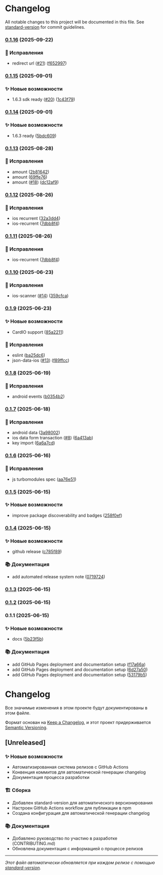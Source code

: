 # Changelog

All notable changes to this project will be documented in this file. See [standard-version](https://github.com/conventional-changelog/standard-version) for commit guidelines.

### [0.1.16](https://github.com/leonidmolchanov/react-native-cloudpayments-sdk/compare/v0.1.15...v0.1.16) (2025-09-22)


### 🐛 Исправления

* redirect url ([#21](https://github.com/leonidmolchanov/react-native-cloudpayments-sdk/issues/21)) ([f652997](https://github.com/leonidmolchanov/react-native-cloudpayments-sdk/commit/f65299763c12bab80f02102d0ced10aa2f6fc85b))

### [0.1.15](https://github.com/leonidmolchanov/react-native-cloudpayments-sdk/compare/v0.1.14...v0.1.15) (2025-09-01)


### ✨ Новые возможности

* 1.6.3 sdk ready ([#20](https://github.com/leonidmolchanov/react-native-cloudpayments-sdk/issues/20)) ([1c43f79](https://github.com/leonidmolchanov/react-native-cloudpayments-sdk/commit/1c43f7958b0b9019413df0caf85263aefe9f3dc0))

### [0.1.14](https://github.com/leonidmolchanov/react-native-cloudpayments-sdk/compare/v0.1.13...v0.1.14) (2025-09-01)


### ✨ Новые возможности

* 1.6.3 ready ([5bdc609](https://github.com/leonidmolchanov/react-native-cloudpayments-sdk/commit/5bdc609325bfc0f898b9d86e28da0951bc54a4dd))

### [0.1.13](https://github.com/leonidmolchanov/react-native-cloudpayments-sdk/compare/v0.1.12...v0.1.13) (2025-08-28)


### 🐛 Исправления

* amount ([2b81642](https://github.com/leonidmolchanov/react-native-cloudpayments-sdk/commit/2b816423f42cb4cef19dc973a29f1be6b03986da))
* amount ([69ffe76](https://github.com/leonidmolchanov/react-native-cloudpayments-sdk/commit/69ffe761bed3c8e7276b1b7a25003b72a99e9e54))
* amount ([#18](https://github.com/leonidmolchanov/react-native-cloudpayments-sdk/issues/18)) ([dc12af9](https://github.com/leonidmolchanov/react-native-cloudpayments-sdk/commit/dc12af950050b62e8bc85aa7c1f10d8dfbdc5cfe))

### [0.1.12](https://github.com/leonidmolchanov/react-native-cloudpayments-sdk/compare/v0.1.10...v0.1.12) (2025-08-26)


### 🐛 Исправления

* ios recurrent ([32a3dd4](https://github.com/leonidmolchanov/react-native-cloudpayments-sdk/commit/32a3dd441ce16dff7f67400dc2fc6a10b97302e2))
* ios-recurrent ([7dbb8f4](https://github.com/leonidmolchanov/react-native-cloudpayments-sdk/commit/7dbb8f454dfa22b0f86ebd59eae2aeceb9aa656a))

### [0.1.11](https://github.com/leonidmolchanov/react-native-cloudpayments-sdk/compare/v0.1.10...v0.1.11) (2025-08-26)


### 🐛 Исправления

* ios-recurrent ([7dbb8f4](https://github.com/leonidmolchanov/react-native-cloudpayments-sdk/commit/7dbb8f454dfa22b0f86ebd59eae2aeceb9aa656a))

### [0.1.10](https://github.com/leonidmolchanov/react-native-cloudpayments-sdk/compare/v0.1.9...v0.1.10) (2025-06-23)


### 🐛 Исправления

* ios-scanner ([#14](https://github.com/leonidmolchanov/react-native-cloudpayments-sdk/issues/14)) ([359cfca](https://github.com/leonidmolchanov/react-native-cloudpayments-sdk/commit/359cfcabc6fc5b76beb1c8a86549a6d928413c5d))

### [0.1.9](https://github.com/leonidmolchanov/react-native-cloudpayments-sdk/compare/v0.1.8...v0.1.9) (2025-06-23)


### ✨ Новые возможности

* CardIO support  ([85a2211](https://github.com/leonidmolchanov/react-native-cloudpayments-sdk/commit/85a221125503a073d57dacd21f3cabcf2b758461))


### 🐛 Исправления

* eslint ([ba25dc6](https://github.com/leonidmolchanov/react-native-cloudpayments-sdk/commit/ba25dc6e85da022322cff8351259c780072b9e8d))
* json-data-ios ([#13](https://github.com/leonidmolchanov/react-native-cloudpayments-sdk/issues/13)) ([f89ffcc](https://github.com/leonidmolchanov/react-native-cloudpayments-sdk/commit/f89ffcc2fe3577001bf410fec991d68ee87814eb))

### [0.1.8](https://github.com/leonidmolchanov/react-native-cloudpayments-sdk/compare/v0.1.7...v0.1.8) (2025-06-19)


### 🐛 Исправления

* android events  ([b0354b2](https://github.com/leonidmolchanov/react-native-cloudpayments-sdk/commit/b0354b2e9b5faff56bbe91c0890def37164a253e))

### [0.1.7](https://github.com/leonidmolchanov/react-native-cloudpayments-sdk/compare/v0.1.6...v0.1.7) (2025-06-18)

### 🐛 Исправления

- android data ([3a98002](https://github.com/leonidmolchanov/react-native-cloudpayments-sdk/commit/3a980025a99a38350d993fab646a433f443ca7f1))
- ios data form transaction ([#8](https://github.com/leonidmolchanov/react-native-cloudpayments-sdk/issues/8)) ([6a413ab](https://github.com/leonidmolchanov/react-native-cloudpayments-sdk/commit/6a413ab5e3f8578473b24ceb35c2f1771ff0bd3c))
- key import ([6a6a7cd](https://github.com/leonidmolchanov/react-native-cloudpayments-sdk/commit/6a6a7cdb4bbb6dcee8d90b30211ecd2947220862))

### [0.1.6](https://github.com/leonidmolchanov/react-native-cloudpayments-sdk/compare/v0.1.5...v0.1.6) (2025-06-16)

### 🐛 Исправления

- js turbomodules spec ([aa76e51](https://github.com/leonidmolchanov/react-native-cloudpayments-sdk/commit/aa76e519ebed32067a23e825e194ce1d2446cc97))

### [0.1.5](https://github.com/leonidmolchanov/react-native-cloudpayments-sdk/compare/v0.1.4...v0.1.5) (2025-06-15)

### ✨ Новые возможности

- improve package discoverability and badges ([258f0ef](https://github.com/leonidmolchanov/react-native-cloudpayments-sdk/commit/258f0ef81829b5cd7468f2e6d85a05859d4ed893))

### [0.1.4](https://github.com/leonidmolchanov/react-native-cloudpayments-sdk/compare/v0.1.3...v0.1.4) (2025-06-15)

### ✨ Новые возможности

- github release ([c785f89](https://github.com/leonidmolchanov/react-native-cloudpayments-sdk/commit/c785f895dbe1cfd6a86089d212254f46e9377f2e))

### 📚 Документация

- add automated release system note ([0719724](https://github.com/leonidmolchanov/react-native-cloudpayments-sdk/commit/0719724b6c430997b57e8ac62f3313de59c6c3a4))

### [0.1.3](https://github.com/leonidmolchanov/react-native-cloudpayments-sdk/compare/v0.1.2...v0.1.3) (2025-06-15)

### [0.1.2](https://github.com/leonidmolchanov/react-native-cloudpayments-sdk/compare/v0.1.1...v0.1.2) (2025-06-15)

### 0.1.1 (2025-06-15)

### ✨ Новые возможности

- docs ([5b23f5b](https://github.com/leonidmolchanov/react-native-cloudpayments-sdk/commit/5b23f5b418680f97461c52afd4d674890d44db71))

### 📚 Документация

- add GitHub Pages deployment and documentation setup ([f17a66a](https://github.com/leonidmolchanov/react-native-cloudpayments-sdk/commit/f17a66ab9cade1d0135d37bf360001635581af74))
- add GitHub Pages deployment and documentation setup ([6d27a50](https://github.com/leonidmolchanov/react-native-cloudpayments-sdk/commit/6d27a508e09a91e0bcd79e3560097755ec885060))
- add GitHub Pages deployment and documentation setup ([53179b5](https://github.com/leonidmolchanov/react-native-cloudpayments-sdk/commit/53179b50aca2e3d1d4b2e58d4e2ce69d0ca55314))

# Changelog

Все значимые изменения в этом проекте будут документированы в этом файле.

Формат основан на [Keep a Changelog](https://keepachangelog.com/en/1.0.0/),
и этот проект придерживается [Semantic Versioning](https://semver.org/spec/v2.0.0.html).

## [Unreleased]

### ✨ Новые возможности

- Автоматизированная система релизов с GitHub Actions
- Конвенция коммитов для автоматической генерации changelog
- Документация процесса разработки

### 🏗️ Сборка

- Добавлен standard-version для автоматического версионирования
- Настроен GitHub Actions workflow для публикации в npm
- Создана конфигурация для автоматической генерации changelog

### 📚 Документация

- Добавлено руководство по участию в разработке (CONTRIBUTING.md)
- Обновлена документация с информацией о процессе релизов

---

_Этот файл автоматически обновляется при каждом релизе с помощью [standard-version](https://github.com/conventional-changelog/standard-version)._
